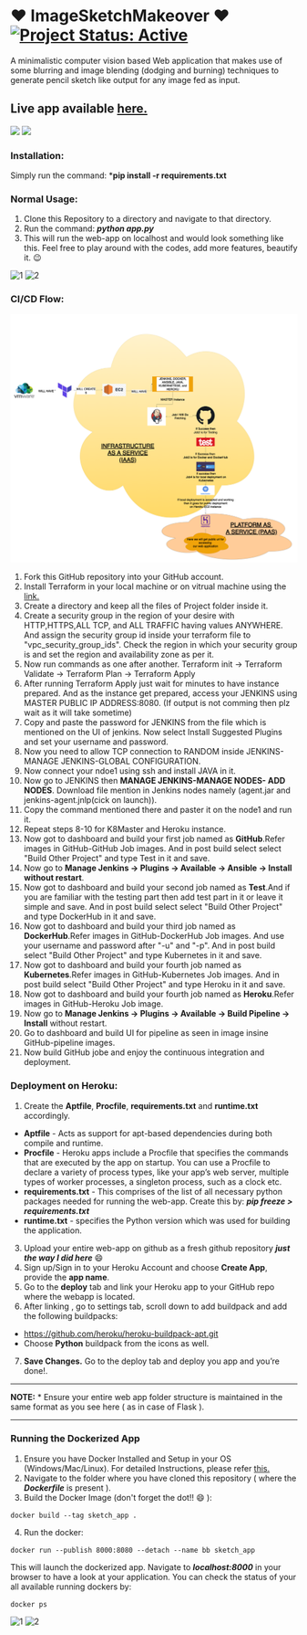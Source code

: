 # :heart: ImageSketchMakeover :heart: [![Project Status: Active](https://www.repostatus.org/badges/latest/active.svg)](https://www.repostatus.org/#active)

A minimalistic computer vision based Web application that makes use of some blurring and image blending (dodging and burning) techniques to generate pencil sketch like output for any image fed as input.
## Live app available [here.](https://imagesketchmakeover.herokuapp.com/)

![](https://user-images.githubusercontent.com/29462447/90712398-92a35f80-e2c0-11ea-8fe2-031a7e67a0bc.jpg)
![](https://user-images.githubusercontent.com/29462447/90712401-946d2300-e2c0-11ea-8312-b44e033bb413.jpg)


### Installation:
Simply run the command: ***pip install -r requirements.txt** 

### Normal Usage:
1. Clone this Repository to a directory and navigate to that directory.
2. Run the command: ***python app.py***
3. This will run the web-app on localhost and would look something like this. Feel free to play around with the codes, add more features, beautify it. :wink:

![1](https://user-images.githubusercontent.com/29462447/90712408-959e5000-e2c0-11ea-876f-db71875fe0bd.png)
![2](https://user-images.githubusercontent.com/29462447/90712409-9636e680-e2c0-11ea-9b82-a7848403d54c.png)

### CI/CD Flow:
![](https://raw.githubusercontent.com/Kshitij3003/DevOps-Project/master/Final%20Diagram.drawio%20(1).png)
1. Fork this GitHub repository into your GitHub account.
2. Install Terraform in your local machine or on vitrual machine using the <a href="https://k21academy.com/terraform-iac/terraform-installation-overview/">link.</a>
3. Create a directory and keep all the files of Project folder inside it.
4. Create a security group in the region of your desire with HTTP,HTTPS,ALL TCP, and ALL TRAFFIC having values ANYWHERE. And assign the security group id inside your terraform file to "vpc_security_group_ids". Check the region in which your security group is and set the region and availability zone as per it.
5. Now run commands as one after another. Terraform init -> Terraform Validate -> Terraform Plan -> Terraform Apply
6. After running Terraform Apply just wait for minutes to have instance prepared. And as the instance get prepared, access your JENKINS using MASTER PUBLIC IP ADDRESS:8080. (If output is not comming then plz wait as it will take sometime)
7. Copy and paste the password for JENKINS from the file which is mentioned on the UI of jenkins. Now select Install Suggested Plugins and set your username and password.
8.  Now you need to allow TCP connection to RANDOM inside JENKINS-MANAGE JENKINS-GLOBAL CONFIGURATION.
9.  Now connect your ndoe1 using ssh and install JAVA in it.
10. Now go to JENKINS then <b>MANAGE JENKINS-MANAGE NODES- ADD NODES</b>. Download file mention in Jenkins nodes namely (agent.jar and jenkins-agent.jnlp(cick on launch)).
11. Copy the command mentioned there and paster it on the node1 and run it.
12. Repeat steps 8-10 for K8Master and Heroku instance.
13. Now got to dashboard and build your first job named as <b>GitHub</b>.Refer images in GitHub-GitHub Job images. And in post build select select "Build Other Project" and type Test in it and save.
14. Now go to <b> Manage Jenkins -> Plugins -> Available -> Ansible -> Install without restart</b>.
 15. Now got to dashboard and build your second job named as <b>Test</b>.And if you are familiar with the testing part then add test part in it or leave it simple and save. And in post build select select "Build Other Project" and type DockerHub in it and save.
 16. Now got to dashboard and build your third job named as <b>DockerHub</b>.Refer images in GitHub-DockerHub Job images. And use your username and password after "-u" and "-p". And in post build select "Build Other Project" and type Kubernetes in it and save.
 17. Now got to dashboard and build your fourth job named as <b>Kubernetes</b>.Refer images in GitHub-Kubernetes Job images. And in post build select "Build Other Project" and type Heroku in it and save.
17. Now got to dashboard and build your fourth job named as <b>Heroku</b>.Refer images in GitHub-Heroku Job image.
18. Now go to <b> Manage Jenkins -> Plugins -> Available -> Build Pipeline -> Install</b> without restart.
19. Go to dashboard and build UI for pipeline as seen in image insine GitHub-pipeline images.
20. Now build GitHub jobe and enjoy the continuous integration and deployment.
 

### Deployment on Heroku:
1. Create the **Aptfile**, **Procfile**, **requirements.txt** and **runtime.txt** accordingly.
  * **Aptfile** - Acts as support for apt-based dependencies during both compile and runtime.
  * **Procfile** - Heroku apps include a Procfile that specifies the commands that are executed by the app on startup. You can use a Procfile to declare a variety of process types, like your app’s web server, multiple types of worker processes, a singleton process, such as a clock etc.
  * **requirements.txt** - This comprises of the list of all necessary python packages needed for running the web-app. Create this by: ***pip freeze > requirements.txt***
  * **runtime.txt** - specifies the Python version which was used for building the application.

3. Upload your entire web-app on github as a fresh github repository ___just the way I did here___ :smile:
4. Sign up/Sign in to your Heroku Account and choose **Create App**, provide the **app name**.
5. Go to the **deploy** tab and link your Heroku app to your GitHub repo where the webapp is located.
6. After linking , go to settings tab, scroll down to add buildpack and add the following buildpacks:
  * https://github.com/heroku/heroku-buildpack-apt.git
  * Choose **Python** buildpack from the icons as well.

7. **Save Changes.** Go to the deploy tab and deploy you app and you’re done!.

<hr>
<b>NOTE:</b>
 *  Ensure your entire web app folder structure is maintained in the same format as you see here ( as in case of Flask ).
<hr>

### Running the Dockerized App
1. Ensure you have Docker Installed and Setup in your OS (Windows/Mac/Linux). For detailed Instructions, please refer [this.](https://docs.docker.com/engine/install/)
2. Navigate to the folder where you have cloned this repository ( where the ***Dockerfile*** is present ).
3. Build the Docker Image (don't forget the dot!! :smile: ): 
```
docker build --tag sketch_app .
```
4. Run the docker:
```
docker run --publish 8000:8080 --detach --name bb sketch_app
```

This will launch the dockerized app. Navigate to ***localhost:8000*** in your browser to have a look at your application. You can check the status of your all available running dockers by:
```
docker ps
```
![1](https://user-images.githubusercontent.com/29462447/99376234-af185d80-28ea-11eb-88b2-8fd45c13d078.png)
![2](https://user-images.githubusercontent.com/29462447/99376238-b0498a80-28ea-11eb-9141-49e8845444ae.png)
